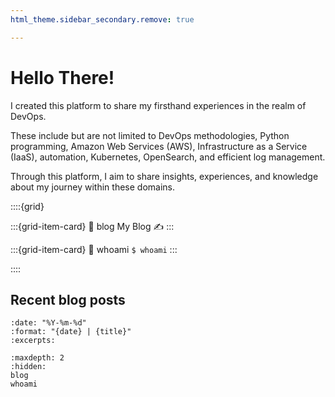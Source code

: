 ```yaml
---
html_theme.sidebar_secondary.remove: true

---
```


# Hello There!

I created this platform to share my firsthand experiences in the realm of DevOps.

These include but are not limited to DevOps methodologies, Python programming, Amazon Web Services (AWS), Infrastructure as a Service (IaaS), automation, Kubernetes, OpenSearch, and efficient log management.

Through this platform, I aim to share insights, experiences, and knowledge about my journey within these domains.

::::{grid}

:::{grid-item-card}
:link: blog
My Blog ✍️
:::

:::{grid-item-card}
:link: whoami
`$ whoami`
:::

::::

## Recent blog posts

```{postlist}
:date: "%Y-%m-%d"
:format: "{date} | {title}"
:excerpts:
```

```{toctree}
:maxdepth: 2
:hidden:
blog
whoami
```
